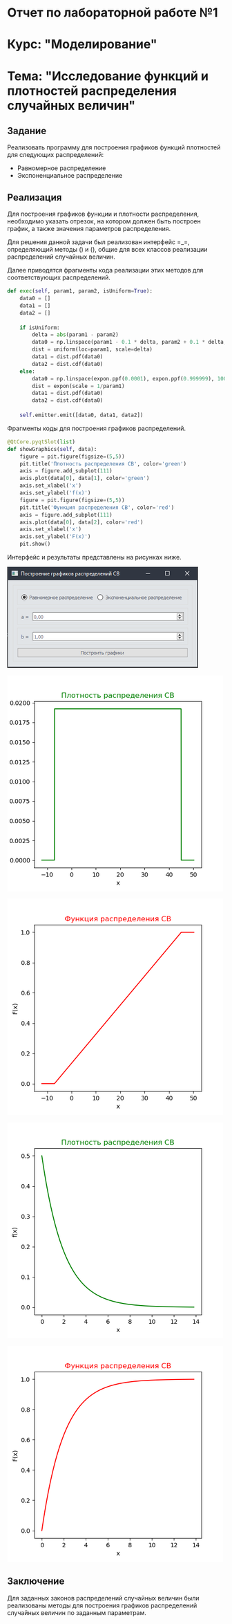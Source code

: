 # Отчет по лабораторной работе №1
# Курс: "Моделирование"
# Тема: "Исследование функций и плотностей распределения случайных величин"

## Задание

Реализовать программу для построения графиков функций плотностей для следующих распределений:

* Равномерное распределение
* Экспоненциальное распределение

## Реализация

Для построения графиков функции и плотности распределения, необходимо указать отрезок, на котором должен быть построен график, а также значения параметров распределения.

Для решения данной задачи был реализован интерфейс =_=, определяющий методы () и (), общие для всех классов реализации распределений случайных величин.

Далее приводятся фрагменты кода реализации этих методов для соответствующих распределений.


```python
def exec(self, param1, param2, isUniform=True):
    data0 = []
    data1 = []
    data2 = []

    if isUniform:
        delta = abs(param1 - param2)
        data0 = np.linspace(param1 - 0.1 * delta, param2 + 0.1 * delta, 1000)
        dist = uniform(loc=param1, scale=delta)
        data1 = dist.pdf(data0)
        data2 = dist.cdf(data0)
    else:
        data0 = np.linspace(expon.ppf(0.0001), expon.ppf(0.999999), 1000)
        dist = expon(scale = 1/param1)
        data1 = dist.pdf(data0)
        data2 = dist.cdf(data0)

    self.emitter.emit([data0, data1, data2])
```

Фрагменты коды для построения графиков распределений.

```python
@QtCore.pyqtSlot(list)
def showGraphics(self, data):
    figure = pit.figure(figsize=(5,5))
    pit.title('Плотность распределения СВ', color='green')
    axis = figure.add_subplot(111)
    axis.plot(data[0], data[1], color='green')
    axis.set_xlabel('x')
    axis.set_ylabel('f(x)')
    figure = pit.figure(figsize=(5,5))
    pit.title('Функция распределения СВ', color='red')
    axis = figure.add_subplot(111)
    axis.plot(data[0], data[2], color='red')
    axis.set_xlabel('x')
    axis.set_ylabel('F(x)')
    pit.show()
```


Интерфейс и результаты представлены на рисунках ниже.

![Интерфейс](ads/interface.png)

![Равномерное распределение плотность](ads/UniformPDF.png)

![Равномерное распределение функция](ads/UniformCDF.png)

![Экспоненциальное распределение плотность](ads/ExponentialPDF.png)

![Экспоненциальное распределения функция](ads/ExponentialCDF.png)

## Заключение

Для заданных законов распределений случайных величин были реализованы методы для построения графиков распределений случайных величин по заданным параметрам.
